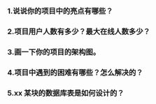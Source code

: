 ### 1.说说你的项⽬中的亮点有哪些？

### 2.项⽬⽤户⼈数有多少？最⼤在线⼈数多少？

### 3.画⼀下你的项⽬的架构图。

### 4.项⽬中遇到的困难有哪些？怎么解决的？

### 5.xx 某块的数据库表是如何设计的？
